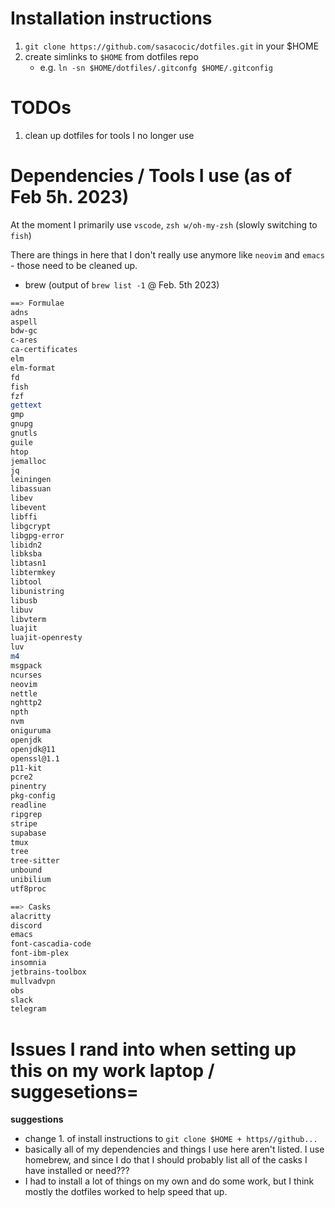 # Installation instructions

1. `git clone https://github.com/sasacocic/dotfiles.git` in your $HOME
2. create simlinks to `$HOME` from dotfiles repo
   - e.g. `ln -sn $HOME/dotfiles/.gitconfg $HOME/.gitconfig`

# TODOs

1. clean up dotfiles for tools I no longer use

# Dependencies / Tools I use (as of Feb 5h. 2023)

At the moment I primarily use `vscode`, `zsh w/oh-my-zsh` (slowly switching to `fish`)

There are things in here that I don't really use anymore like `neovim` and `emacs` - those need to be cleaned up.

- brew (output of `brew list -1` @ Feb. 5th 2023)

```sh
==> Formulae
adns
aspell
bdw-gc
c-ares
ca-certificates
elm
elm-format
fd
fish
fzf
gettext
gmp
gnupg
gnutls
guile
htop
jemalloc
jq
leiningen
libassuan
libev
libevent
libffi
libgcrypt
libgpg-error
libidn2
libksba
libtasn1
libtermkey
libtool
libunistring
libusb
libuv
libvterm
luajit
luajit-openresty
luv
m4
msgpack
ncurses
neovim
nettle
nghttp2
npth
nvm
oniguruma
openjdk
openjdk@11
openssl@1.1
p11-kit
pcre2
pinentry
pkg-config
readline
ripgrep
stripe
supabase
tmux
tree
tree-sitter
unbound
unibilium
utf8proc

==> Casks
alacritty
discord
emacs
font-cascadia-code
font-ibm-plex
insomnia
jetbrains-toolbox
mullvadvpn
obs
slack
telegram
```

# Issues I rand into when setting up this on my work laptop / suggesetions=

**suggestions**

- change 1. of install instructions to `git clone $HOME + https//github...`
- basically all of my dependencies and things I use here aren't listed. I use homebrew, and since I do that I
  should probably list all of the casks I have installed or need???
- I had to install a lot of things on my own and do some work, but I think mostly the dotfiles worked to help speed that up.
